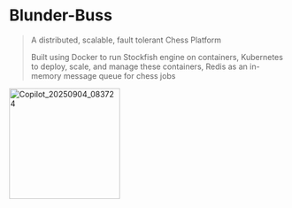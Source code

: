 # Blunder-Buss
> A distributed, scalable, fault tolerant Chess Platform
> 
> Built using Docker to run Stockfish engine on containers, Kubernetes to deploy, scale, and manage these containers, Redis as an in-memory message queue for chess jobs


<img width="200" height="200" alt="Copilot_20250904_083724" src="https://github.com/user-attachments/assets/8b04a95e-fbc1-4edd-bfd6-1c5286e9ca0c" />
